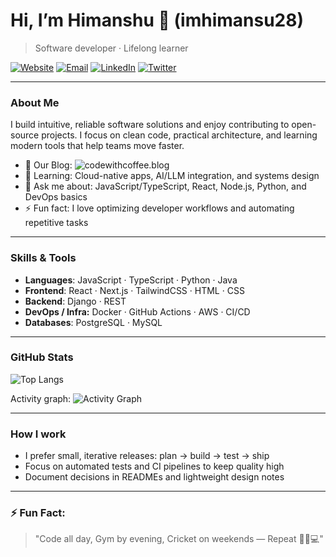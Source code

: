 # Hi, I’m Himanshu 👋 (imhimansu28)
> Software developer · Lifelong learner 

[![Website](https://img.shields.io/badge/website-Portfolio-informational?style=flat&logo=google-chrome)](https://codewithcoffee.blog/about) [![Email](https://img.shields.io/badge/-himansu%40example.com-success?style=flat&logo=gmail&logoColor=white)](mailto:webdevhimanshu@gmail.com) [![LinkedIn](https://img.shields.io/badge/-LinkedIn-blue?style=flat&logo=linkedin&logoColor=white)](https://www.linkedin.com/in/imhimansu28) [![Twitter](https://img.shields.io/badge/-Twitter-1DA1F2?style=flat&logo=twitter&logoColor=white)](https://twitter.com/imhimansu28)

---

### About Me
I build intuitive, reliable software solutions and enjoy contributing to open-source projects. I focus on clean code, practical architecture, and learning modern tools that help teams move faster.

- 🔭 Our Blog: ![codewithcoffee.blog](codewithcoffee.blog)
- 🌱 Learning: Cloud-native apps, AI/LLM integration, and systems design
- 💬 Ask me about: JavaScript/TypeScript, React, Node.js, Python, and DevOps basics
- ⚡ Fun fact: I love optimizing developer workflows and automating repetitive tasks

---

### Skills & Tools
- **Languages**: JavaScript · TypeScript · Python · Java
- **Frontend**: React · Next.js · TailwindCSS · HTML · CSS
- **Backend**: Django · REST
- **DevOps / Infra:** Docker · GitHub Actions · AWS · CI/CD
- **Databases**: PostgreSQL · MySQL
---

### GitHub Stats
![Top Langs](https://github-readme-stats.vercel.app/api/top-langs/?username=imhimansu28&layout=compact&theme=radical)

Activity graph:
![Activity Graph](https://activity-graph.herokuapp.com/graph?username=imhimansu28&theme=react-dark&hide_border=true)

---

### How I work
- I prefer small, iterative releases: plan → build → test → ship
- Focus on automated tests and CI pipelines to keep quality high
- Document decisions in READMEs and lightweight design notes

---

### ⚡ Fun Fact:
> "Code all day, Gym by evening, Cricket on weekends — Repeat 💪🏏💻"
